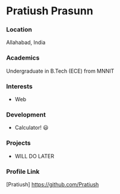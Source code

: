 # Pratiush Prasunn

### Location

Allahabad, India

### Academics

Undergraduate in B.Tech (ECE) from MNNIT

### Interests

- Web 

### Development

- Calculator! :smiley:

### Projects

- WILL DO LATER

### Profile Link

[Pratiush] https://github.com/Pratiush
